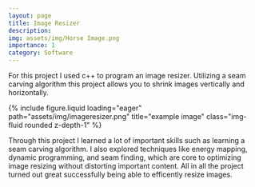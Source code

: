 ```yaml
---
layout: page
title: Image Resizer
description: 
img: assets/img/Horse Image.png
importance: 1
category: Software
---
```


For this project I used c++ to program an image resizer. Utilizing a seam carving algorithm this project allows you to shrink images vertically and horizontally.




<div class="row">
    <div class="col-sm mt-12 mt-md-0">
        {% include figure.liquid loading="eager" path="assets/img/imageresizer.png" title="example image" class="img-fluid rounded z-depth-1" %}
    </div>
</div>

Through this project I learned a lot of important skills such as learning a seam carving algorithm. I also explored techniques like energy mapping, dynamic programming, and seam finding, which are core to optimizing image resizing without distorting important content. All in all the project turned out great successfully being able to efficently resize images.



